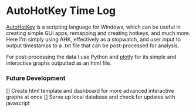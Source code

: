 # AutoHotKey Time Log 

[AutoHotKey](autohotkey.com) is a scripting language for Windows, which can be useful in creating simple GUI apps, remapping and creating hotkeys, and much more. Here I'm simply using AHK, effectively as a stopwatch, and user input to output timestamps to a .txt file that can be post-processed for analysis.

For post-processing the data I use Python and [plotly](http://plot.ly) for its simple and interactive graphs outputted as an html file. 

### Future Development
[] Create html template and dashboard for more advanced interactive graphs at once
[] Serve up local database and check for updates with javascript
